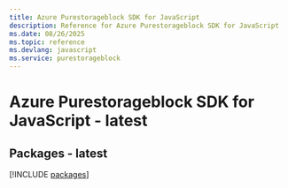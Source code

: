```yaml
---
title: Azure Purestorageblock SDK for JavaScript
description: Reference for Azure Purestorageblock SDK for JavaScript
ms.date: 08/26/2025
ms.topic: reference
ms.devlang: javascript
ms.service: purestorageblock
---
```

# Azure Purestorageblock SDK for JavaScript - latest
## Packages - latest
[!INCLUDE [packages](purestorageblock-index.md)]